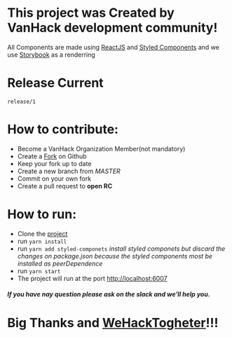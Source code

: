 # This project was Created by VanHack development community!

All Components are made using [ReactJS](https://reactjs.org/) and [Styled Components](https://styled-components.com/) and we use [Storybook](https://storybook.js.org/) as a renderring

# Release Current
`release/1`

# How to contribute:

* Become a VanHack Organization Member(not mandatory) 
* Create a [Fork](https://help.github.com/en/github/getting-started-with-github/fork-a-repo) on Github
* Keep your fork up to date
* Create a new branch from *MASTER*
* Commit on your own fork
* Create a pull request to **open RC**

# How to run:

* Clone the [project](#)
* run `yarn install`
* run `yarn add styled-componets` *install styled componets but discard the changes on package.json because the styled components most be installed as peerDependence*
* run `yarn start`
* The project will run at the port [http://localhost:6007](http://localhost:6007)

##### If you have nay question please ask on the slack and we'll help you.

# Big Thanks and [WeHackTogheter](#)!!!

